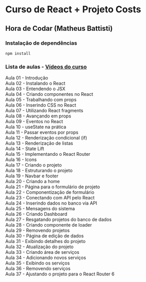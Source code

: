 # Curso de React + Projeto Costs
## Hora de Codar (Matheus Battisti)

### Instalação de dependências

```bash
npm install
```

### Lista de aulas - [Vídeos do curso](https://www.youtube.com/watch?v=FXqX7oof0I4&list=PLGH05S0K58Woi7XEr1h2uQbW5pA8De5ik)

Aula 01 - Introdução  
Aula 02 - Instalando o React  
Aula 03 - Entendendo o JSX  
Aula 04 - Criando componentes no React  
Aula 05 - Trabalhando com props  
Aula 06 - Inserindo CSS no React  
Aula 07 - Utilizando React fragments  
Aula 08 - Avançando em props  
Aula 09 - Eventos no React  
Aula 10 - useState na prática  
Aula 11 - Passar eventos por props  
Aula 12 - Renderização condicional (if)  
Aula 13 - Renderização de listas  
Aula 14 - State Lift  
Aula 15 - Implementando o React Router  
Aula 16 - Icons  
Aula 17 - Criando o projeto  
Aula 18 - Estruturando o projeto  
Aula 19 - Navbar e footer  
Aula 20 - Criando a home  
Aula 21 - Página para o formulário de projeto  
Aula 22 - Componentização de formulário  
Aula 23 - Conectando com API pelo React  
Aula 24 - Inserindo dados no banco via API  
Aula 25 - Mensagens do sistema  
Aula 26 - Criando Dashboard  
Aula 27 - Resgatando projetos do banco de dados  
Aula 28 - Criando componente de loader  
Aula 29 - Removendo projetos  
Aula 30 - Página de edição de dados  
Aula 31 - Exibindo detalhes do projeto  
Aula 32 - Atualização do projeto  
Aula 33 - Criando área de serviços  
Aula 34 - Adicionando novos serviços  
Aula 35 - Exibindo os serviços  
Aula 36 - Removendo serviços  
Aula 37 - Ajustando o projeto para o React Router 6  